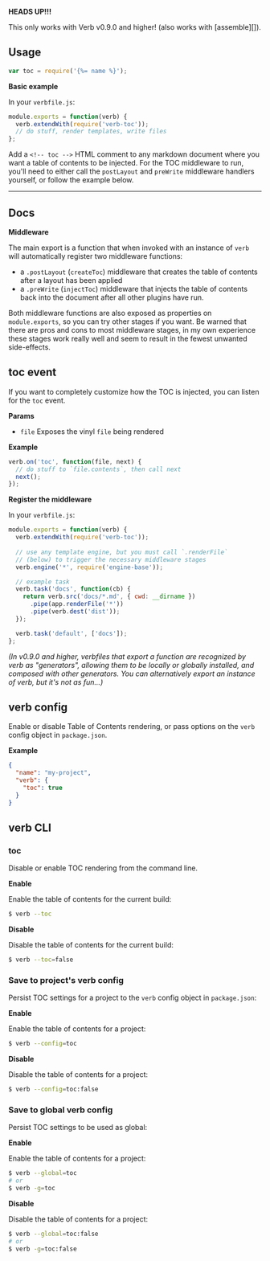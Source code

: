 **HEADS UP!!!** 

This only works with Verb v0.9.0 and higher! (also works with [assemble][]).

## Usage

```js
var toc = require('{%= name %}');
```

**Basic example**

In your `verbfile.js`:

```js
module.exports = function(verb) {
  verb.extendWith(require('verb-toc'));
  // do stuff, render templates, write files
};
```

Add a `<!-- toc -->` HTML comment to any markdown document where you want a table of contents to be injected. For the TOC middleware to run, you'll need to either call the `postLayout` and `preWrite` middleware handlers yourself, or follow the example below.


***

## Docs

**Middleware**

The main export is a function that when invoked with an instance of `verb` will automatically register two middleware functions:

- a `.postLayout` (`createToc`) middleware that creates the table of contents after a layout has been applied
- a `.preWrite` (`injectToc`) middleware that injects the table of contents back into the document after all other plugins have run. 

Both middleware functions are also exposed as properties on `module.exports`, so you can try other stages if you want. Be warned that there are pros and cons to most middleware stages, in my own experience these stages work really well and seem to result in the fewest unwanted side-effects.

## toc event

If you want to completely customize how the TOC is injected, you can listen for the `toc` event.

**Params**

- `file` Exposes the vinyl `file` being rendered

**Example**

```js
verb.on('toc', function(file, next) {
  // do stuff to `file.contents`, then call next
  next();
});
```

**Register the middleware**

In your `verbfile.js`:

```js
module.exports = function(verb) {
  verb.extendWith(require('verb-toc'));
  
  // use any template engine, but you must call `.renderFile` 
  // (below) to trigger the necessary middleware stages
  verb.engine('*', require('engine-base'));

  // example task
  verb.task('docs', function(cb) {
    return verb.src('docs/*.md', { cwd: __dirname })
      .pipe(app.renderFile('*'))
      .pipe(verb.dest('dist'));
  });

  verb.task('default', ['docs']);
};
```

_(In v0.9.0 and higher, verbfiles that export a function are recognized by verb as "generators", allowing them to be locally or globally installed, and composed with other generators. You can alternatively export an instance of verb, but it's not as fun...)_

## verb config

Enable or disable Table of Contents rendering, or pass options on the `verb` config object in `package.json`.

**Example**

```json
{
  "name": "my-project",
  "verb": {
    "toc": true
  }
}
```

## verb CLI

### toc

Disable or enable TOC rendering from the command line.

**Enable**

Enable the table of contents for the current build:

```sh
$ verb --toc
```

**Disable**

Disable the table of contents for the current build:

```sh
$ verb --toc=false
```

### Save to project's verb config

Persist TOC settings for a project to the `verb` config object in `package.json`:

**Enable**

Enable the table of contents for a project:

```sh
$ verb --config=toc
```

**Disable**

Disable the table of contents for a project:

```sh
$ verb --config=toc:false
```

### Save to global verb config

Persist TOC settings to be used as global:

**Enable**

Enable the table of contents for a project:

```sh
$ verb --global=toc
# or
$ verb -g=toc
```

**Disable**

Disable the table of contents for a project:

```sh
$ verb --global=toc:false
# or
$ verb -g=toc:false
```
